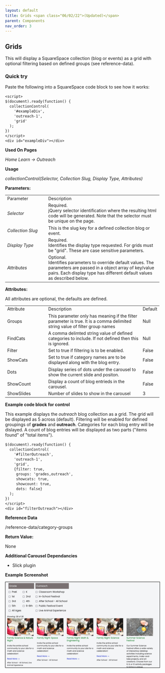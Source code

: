 ```yaml
---
layout: default
title: Grids <span class="06/02/22">(Updated)</span>
parent: Components
nav_order: 3
---
```


<style>
  img {
    border:  1px solid black;
  }
</style>

## Grids

This will display a SquareSpace collection (blog or events) as a grid with optional
filtering based on defined groups (see reference-data).

### Quick try

Paste the following into a SquareSpace code block to see how it works:

```
<script>
$(document).ready(function() {
  collectionControl(
    '#exampleDiv',
    'outreach-1',
    'grid'
  );
})
</script>
<div id="exampleDiv"></div>
```

**Used On Pages**

*Home*
*Learn -> Outreach*

**Usage**

*collectionControl(Selector, Collection Slug, Display Type, Attributes)*

**Parameters:**

<table class="ws-table-all notranslate">
  <tbody>
    <tr class="tableTop">
     <td style="width:120px">Parameter</td>
     <td>Description</td>
    </tr>
    <tr>
      <td><em>Selector</em></td>
      <td>Required.<br>jQuery selector identification where the resulting html code will be generated.  Note that the selector must be unique on the page.</td>
    </tr>
    <tr>
      <td><em>Collection Slug</em></td>
      <td>This is the slug key for a defined collection blog or event.</td>
    </tr>
    <tr>
      <td><em>Display Type</em></td>
      <td>Required.<br>Identifies the display type requested.  For grids must be "grid".  These are case sensitive parameters. </td>
    </tr>
    <tr>
      <td><em>Attributes</em></td>
      <td>Optional.<br>Identifies parameters to override default values.  The parameters are passed in a object array of key/value pairs.  Each display type has different default values as described below. </td>
    </tr>
  </tbody>
</table>

**Attributes:**

All attributes are optional, the defaults are defined.

<table class="ws-table-all notranslate">
  <tbody>
    <tr class="tableTop">
     <td style="width:120px">Attribute</td>
     <td>Description</td>
     <td>Default</td>
    </tr>
    <tr>
      <td>Groups</td>
      <td>This parameter only has meaning if the filter parameter is
        true.  It is a comma delimited string value of filter group names
     </td>
     <td>Null</td>
    </tr>
    <tr>
      <td>FindCats</td>
      <td>A comma delimted string value of defined
      categories to include.  If not defined then this is ignored.</td>
      <td>Null</td>
    </tr>
    <tr>
      <td>Filter</td>
      <td>Set to true if filtering is to be enabled.</td>
      <td>False</td>
    </tr>
    <tr>
      <td>ShowCats</td>
      <td>Set to true if category names are to be
        displayed along with the blog entry.</td>
      <td>False</td>
    </tr>
    <tr>
      <td>Dots</td>
      <td>Display series of dots under the carousel to show
        the current slide and positon.
      </td>
      <td>False</td>
    </tr>
    <tr>
      <td>ShowCount</td>
      <td>Display a count of blog entrieds in the carousel.</td>
      <td>False</td>
    </tr>
    <tr>
      <td>ShowSlides</td>
      <td>Number of slides to show in the carousel</td>
      <td>3</td>
    </tr>
  </tbody>
</table>

**Example code block for control**

This example displays the *outreach* blog collection as a grid.  The
grid will be displayed as 5 across (default).  Filtering will be
enabled for defined groupings of **grades** and **outreach**.  Categories
for each blog entry will be dislayed.   A count of blog entries will be displayed
as two parts ("items found" of "total items").

```<script>
$(document).ready(function() {
  collectionControl(
    '#filterOutreach',
    'outreach-1',
    'grid',
    {filter: true,
     groups: 'grades,outreach',
     showcats: true,
     showcount: true,
     dots: false}
  );
})
</script>
<div id="filterOutreach"></div>
```

**Reference Data**

/reference-data/category-groups

**Return Value:**

None


**Additional Carousel Dependancies**

- Slick plugin

**Example Screenshot**

![Alt Carousel](../../assets/images/pickgrid.jpg "Carousel")
